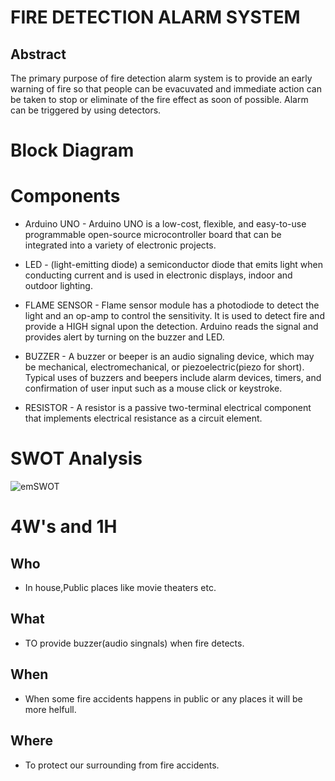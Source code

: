 # FIRE DETECTION ALARM SYSTEM

## Abstract
The primary purpose of fire detection alarm system is to provide an early warning of fire so that people can be evacuvated and immediate action can be taken to stop or eliminate of the fire effect as soon of possible. Alarm can be triggered by using detectors.

# Block Diagram


# Components
- Arduino UNO - Arduino UNO is a low-cost, flexible, and easy-to-use programmable open-source microcontroller board that can be integrated into a variety of electronic projects.

- LED - (light-emitting diode) a semiconductor diode that emits light when conducting current and is used in electronic displays, indoor and outdoor lighting.

- FLAME SENSOR - Flame sensor module has a photodiode to detect the light and an op-amp to control the sensitivity. It is used to detect fire and provide a HIGH signal upon the detection. Arduino reads the signal and provides alert by turning on the buzzer and LED.

- BUZZER - A buzzer or beeper is an audio signaling device, which may be mechanical, electromechanical, or piezoelectric(piezo for short). Typical uses of buzzers and beepers include alarm devices, timers, and confirmation of user input such as a mouse click or keystroke.

- RESISTOR - A resistor is a passive two-terminal electrical component that implements electrical resistance as a circuit element.

# SWOT Analysis
![emSWOT](https://user-images.githubusercontent.com/46950972/157074454-88d83ba6-de7f-4329-8990-2e9f91c62e3f.png)



# 4W's and 1H

## Who
- In house,Public places like movie theaters etc.

## What
- TO provide buzzer(audio singnals) when fire detects.

## When
- When some fire accidents happens in public or any places it will be more helfull.

## Where
- To protect our surrounding from fire accidents.

